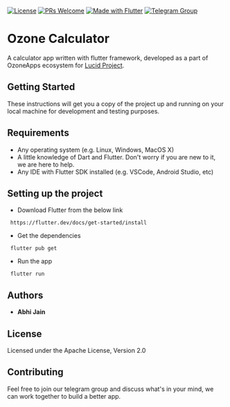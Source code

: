 [![License](https://img.shields.io/badge/license-Apache%202.0-green.svg)](https://github.com/OzoneApps/OzoneCalculator/blob/master/LICENSE)
[![PRs Welcome](https://img.shields.io/badge/PRs-welcome-brightgreen.svg?style=flat-square)](https://github.com/OzoneApps/OzoneCalculator/pulls)
[![Made with Flutter](https://img.shields.io/badge/Made_with-Flutter-blue.svg)](https://flutter.dev/)
[![Telegram Group](https://img.shields.io/badge/Join%20us%20at-Telegram-blue.svg)](https://t.me/joinchat/IgDgDxRNassU3epD2LJWzw)

# Ozone Calculator

A calculator app written with flutter framework, developed as a part of OzoneApps ecosystem for [Lucid Project](https://github.com/LucidProject).

## Getting Started

These instructions will get you a copy of the project up and running on your local machine for development and testing purposes.

## Requirements 
* Any operating system (e.g. Linux, Windows, MacOS X)
* A little knowledge of Dart and Flutter. Don't worry if you are new to it, we are here to help.
* Any IDE with Flutter SDK installed (e.g. VSCode, Android Studio, etc)

## Setting up the project
* Download Flutter from the below link
```
 https://flutter.dev/docs/get-started/install
```

* Get the dependencies
```
 flutter pub get
```

* Run the app
```
 flutter run
```

## Authors
 
* **Abhi Jain** 

## License

Licensed under the Apache License, Version 2.0

## Contributing
Feel free to join our telegram group and discuss what's in your mind, we can work together to build a better app.
